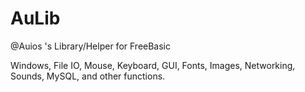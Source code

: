 # AuLib

@Auios 's Library/Helper for FreeBasic

Windows, File IO, Mouse, Keyboard, GUI, Fonts, Images, Networking, Sounds, MySQL, and other functions.
